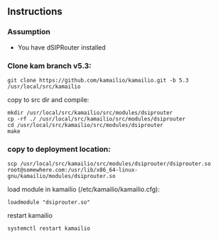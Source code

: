 ## Instructions

###  Assumption

- You have dSIPRouter installed


### Clone kam branch v5.3:

```
git clone https://github.com/kamailio/kamailio.git -b 5.3 /usr/local/src/kamailio
```

copy to src dir and compile:

```
mkdir /usr/local/src/kamailio/src/modules/dsiprouter
cp -rf ./ /usr/local/src/kamailio/src/modules/dsiprouter
cd /usr/local/src/kamailio/src/modules/dsiprouter
make
```

### copy to deployment location:

```
scp /usr/local/src/kamailio/src/modules/dsiprouter/dsiprouter.so root@somewhere.com:/usr/lib/x86_64-linux-gnu/kamailio/modules/dsiprouter.so 
```

load module in kamailio (/etc/kamailio/kamailio.cfg):

```
loadmodule "dsiprouter.so"
```

restart kamailio

```
systemctl restart kamailio
```

